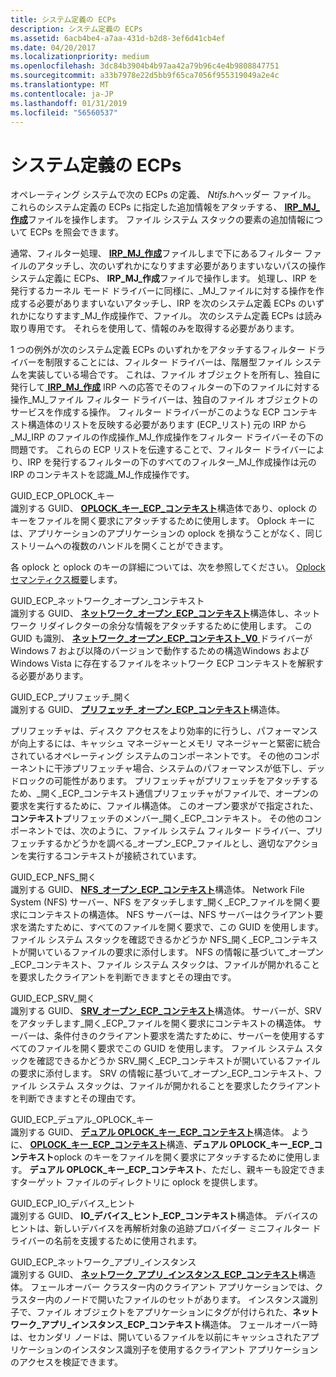 ```yaml
---
title: システム定義の ECPs
description: システム定義の ECPs
ms.assetid: 6acb4be4-a7aa-431d-b2d8-3ef6d41cb4ef
ms.date: 04/20/2017
ms.localizationpriority: medium
ms.openlocfilehash: 3dc84b3904b4b97aa42a79b96c4e4b9808847751
ms.sourcegitcommit: a33b7978e22d5bb9f65ca7056f955319049a2e4c
ms.translationtype: MT
ms.contentlocale: ja-JP
ms.lasthandoff: 01/31/2019
ms.locfileid: "56560537"
---
```

# <a name="system-defined-ecps"></a>システム定義の ECPs


オペレーティング システムで次の ECPs の定義、 *Ntifs.h*ヘッダー ファイル。 これらのシステム定義の ECPs に指定した追加情報をアタッチする、 [ **IRP\_MJ\_作成**](https://msdn.microsoft.com/library/windows/hardware/ff548630)ファイルを操作します。 ファイル システム スタックの要素の追加情報について ECPs を照会できます。

通常、フィルター処理、 [ **IRP\_MJ\_作成**](https://msdn.microsoft.com/library/windows/hardware/ff548630)ファイルしまで下にあるフィルター ファイルのアタッチし、次のいずれかになりすます必要がありますいないパスの操作システム定義に ECPs、 **IRP\_MJ\_作成**ファイルで操作します。 処理し、IRP を発行するカーネル モード ドライバーに同様に、\_MJ\_ファイルに対する操作を作成する必要がありますいないアタッチし、IRP を次のシステム定義 ECPs のいずれかになりすます\_MJ\_作成操作で、ファイル。 次のシステム定義 ECPs は読み取り専用です。 それらを使用して、情報のみを取得する必要があります。

1 つの例外が次のシステム定義 ECPs のいずれかをアタッチするフィルター ドライバーを制限することには、フィルター ドライバーは、階層型ファイル システムを実装している場合です。 これは、ファイル オブジェクトを所有し、独自に発行して[ **IRP\_MJ\_作成**](https://msdn.microsoft.com/library/windows/hardware/ff548630) IRP への応答でそのフィルターの下のファイルに対する操作\_MJ\_ファイル フィルター ドライバーは、独自のファイル オブジェクトのサービスを作成する操作。 フィルター ドライバーがこのような ECP コンテキスト構造体のリストを反映する必要があります (ECP\_リスト) 元の IRP から\_MJ\_IRP のファイルの作成操作\_MJ\_作成操作をフィルター ドライバーその下の問題です。 これらの ECP リストを伝達することで、フィルター ドライバーにより、IRP を発行するフィルターの下のすべてのフィルター\_MJ\_作成操作は元の IRP のコンテキストを認識\_MJ\_作成操作です。

<span id="GUID_ECP_OPLOCK_KEY"></span><span id="guid_ecp_oplock_key"></span>GUID\_ECP\_OPLOCK\_キー  
識別する GUID、 [ **OPLOCK\_キー\_ECP\_コンテキスト**](https://msdn.microsoft.com/library/windows/hardware/ff551003)構造体であり、oplock のキーをファイルを開く要求にアタッチするために使用します。 Oplock キーには、アプリケーションのアプリケーションの oplock を損なうことがなく、同じストリームへの複数のハンドルを開くことができます。

各 oplock と oplock のキーの詳細については、次を参照してください。 [Oplock セマンティクス概要](overview.md)します。

<span id="GUID_ECP_NETWORK_OPEN_CONTEXT"></span><span id="guid_ecp_network_open_context"></span>GUID\_ECP\_ネットワーク\_オープン\_コンテキスト  
識別する GUID、 [**ネットワーク\_オープン\_ECP\_コンテキスト**](https://msdn.microsoft.com/library/windows/hardware/ff550896)構造体し、ネットワーク リダイレクターの余分な情報をアタッチするために使用します。 この GUID も識別、 [**ネットワーク\_オープン\_ECP\_コンテキスト\_V0** ](https://msdn.microsoft.com/library/windows/hardware/ff550899)ドライバーが Windows 7 および以降のバージョンで動作するための構造Windows および Windows Vista に存在するファイルをネットワーク ECP コンテキストを解釈する必要があります。

<span id="GUID_ECP_PREFETCH_OPEN"></span><span id="guid_ecp_prefetch_open"></span>GUID\_ECP\_プリフェッチ\_開く  
識別する GUID、 [**プリフェッチ\_オープン\_ECP\_コンテキスト**](https://msdn.microsoft.com/library/windows/hardware/ff551843)構造体。

プリフェッチャは、ディスク アクセスをより効率的に行うし、パフォーマンスが向上するには、キャッシュ マネージャーとメモリ マネージャーと緊密に統合されているオペレーティング システムのコンポーネントです。 その他のコンポーネントに干渉プリフェッチャ場合、システムのパフォーマンスが低下し、デッドロックの可能性があります。 プリフェッチャがプリフェッチをアタッチするため、\_開く\_ECP\_コンテキスト通信プリフェッチャがファイルで、オープンの要求を実行するために、ファイル構造体。 このオープン要求がで指定された、**コンテキスト**プリフェッチのメンバー\_開く\_ECP\_コンテキスト。 その他のコンポーネントでは、次のように、ファイル システム フィルター ドライバー、プリフェッチするかどうかを調べる\_オープン\_ECP\_ファイルとし、適切なアクションを実行するコンテキストが接続されています。

<span id="GUID_ECP_NFS_OPEN"></span><span id="guid_ecp_nfs_open"></span>GUID\_ECP\_NFS\_開く  
識別する GUID、 [ **NFS\_オープン\_ECP\_コンテキスト**](https://msdn.microsoft.com/library/windows/hardware/ff550942)構造体。 Network File System (NFS) サーバー、NFS をアタッチします\_開く\_ECP\_ファイルを開く要求にコンテキストの構造体。 NFS サーバーは、NFS サーバーはクライアント要求を満たすために、すべてのファイルを開く要求で、この GUID を使用します。 ファイル システム スタックを確認できるかどうか NFS\_開く\_ECP\_コンテキストが開いているファイルの要求に添付します。 NFS の情報に基づいて\_オープン\_ECP\_コンテキスト、ファイル システム スタックは、ファイルが開かれることを要求したクライアントを判断できますとその理由です。

<span id="GUID_ECP_SRV_OPEN"></span><span id="guid_ecp_srv_open"></span>GUID\_ECP\_SRV\_開く  
識別する GUID、 [ **SRV\_オープン\_ECP\_コンテキスト**](https://msdn.microsoft.com/library/windows/hardware/ff556749)構造体。 サーバーが、SRV をアタッチします\_開く\_ECP\_ファイルを開く要求にコンテキストの構造体。 サーバーは、条件付きのクライアント要求を満たすために、サーバーを使用するすべてのファイルを開く要求でこの GUID を使用します。 ファイル システム スタックを確認できるかどうか SRV\_開く\_ECP\_コンテキストが開いているファイルの要求に添付します。 SRV の情報に基づいて\_オープン\_ECP\_コンテキスト、ファイル システム スタックは、ファイルが開かれることを要求したクライアントを判断できますとその理由です。

<span id="GUID_ECP_DUAL_OPLOCK_KEY"></span><span id="guid_ecp_dual_oplock_key"></span>GUID\_ECP\_デュアル\_OPLOCK\_キー  
識別する GUID、 [**デュアル OPLOCK\_キー\_ECP\_コンテキスト**](https://msdn.microsoft.com/library/windows/hardware/hh406392)構造体。 ように、 [ **OPLOCK\_キー\_ECP\_コンテキスト**](https://msdn.microsoft.com/library/windows/hardware/ff551003)構造、**デュアル OPLOCK\_キー\_ECP\_コンテキスト**oplock のキーをファイルを開く要求にアタッチするために使用します。 **デュアル OPLOCK\_キー\_ECP\_コンテキスト**、ただし、親キーも設定できますターゲット ファイルのディレクトリに oplock を提供します。

<span id="GUID_ECP_IO_DEVICE_HINT"></span><span id="guid_ecp_io_device_hint"></span>GUID\_ECP\_IO\_デバイス\_ヒント  
識別する GUID、 **IO\_デバイス\_ヒント\_ECP\_コンテキスト**構造体。 デバイスのヒントは、新しいデバイスを再解析対象の追跡プロバイダー ミニフィルター ドライバーの名前を支援するために使用されます。

<span id="GUID_ECP_NETWORK_APP_INSTANCE"></span><span id="guid_ecp_network_app_instance"></span>GUID\_ECP\_ネットワーク\_アプリ\_インスタンス  
識別する GUID、 [**ネットワーク\_アプリ\_インスタンス\_ECP\_コンテキスト**](https://msdn.microsoft.com/library/windows/hardware/hh439443)構造体。 フェールオーバー クラスター内のクライアント アプリケーションでは、クラスター内のノードで開いたファイルのセットがあります。 インスタンス識別子で、ファイル オブジェクトをアプリケーションにタグが付けられた、**ネットワーク\_アプリ\_インスタンス\_ECP\_コンテキスト**構造体。 フェールオーバー時は、セカンダリ ノードは、開いているファイルを以前にキャッシュされたアプリケーションのインスタンス識別子を使用するクライアント アプリケーションのアクセスを検証できます。

 

 




